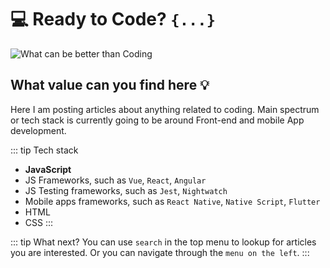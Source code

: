 # 💻 Ready to Code? `{...}`
![What can be better than Coding](/assets/img/coding-hero.png)

## What value can you find here 💡

Here I am posting articles about anything related to coding.
Main spectrum or tech stack is currently going to be around Front-end and
mobile App development.

::: tip Tech stack
- **JavaScript**
- JS Frameworks, such as `Vue`, `React`, `Angular`
- JS Testing frameworks, such as `Jest`, `Nightwatch`
- Mobile apps frameworks, such as `React Native`, `Native Script`, `Flutter`
- HTML
- CSS
:::

::: tip What next?
You can use `search` in the top menu to lookup for articles you are interested.
Or you can navigate through the `menu on the left`.
:::
